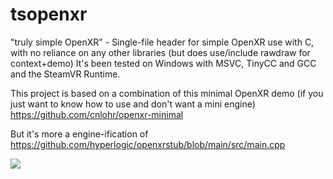 # tsopenxr

"truly simple OpenXR" - Single-file header for simple OpenXR use with C, with no reliance on any other libraries (but does use/include rawdraw for context+demo)  It's been tested on Windows with MSVC, TinyCC and GCC and the SteamVR Runtime.

This project is based on a combination of this minimal OpenXR demo (if you just want to know how to use and don't want a mini engine) https://github.com/cnlohr/openxr-minimal

But it's more a engine-ification of https://github.com/hyperlogic/openxrstub/blob/main/src/main.cpp

![](https://i.imgur.com/4GrqYfE.png)
